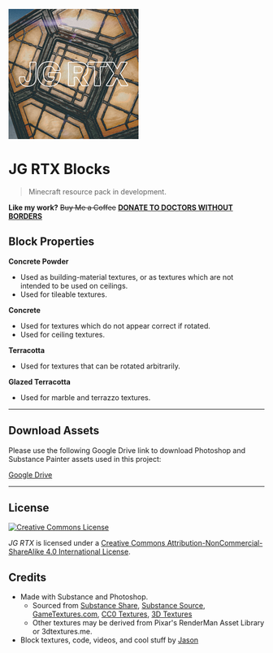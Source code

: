 ![Pack Icon](development_resource_packs/JG-RTX/pack_icon.png)
# JG RTX Blocks

> Minecraft resource pack in development.

__Like my work?__
~~Buy Me a Coffee~~ __[DONATE TO DOCTORS WITHOUT BORDERS](https://donate.doctorswithoutborders.org/monthly.cfm)__

## Block Properties

__Concrete Powder__
- Used as building-material textures, or as textures which are not intended to be used on ceilings.
- Used for tileable textures.

__Concrete__
- Used for textures which do not appear correct if rotated.
- Used for ceiling textures.

__Terracotta__
- Used for textures that can be rotated arbitrarily.

__Glazed Terracotta__
- Used for marble and terrazzo textures.

---

## Download Assets
Please use the following Google Drive link to download Photoshop and Substance Painter assets used in this project:

[Google Drive](https://drive.google.com/drive/folders/1TtPpy-yjNDZpjd7pSJAcqL2FT-9k2Xtz?usp=sharing)

---

## License
<a rel="license" href="http://creativecommons.org/licenses/by-nc-sa/4.0/"><img alt="Creative Commons License" src="https://i.creativecommons.org/l/by-nc-sa/4.0/88x31.png" /></a>

<em xmlns:dct="http://purl.org/dc/terms/" property="dct:title">JG RTX</em> is licensed under a <a rel="license" href="http://creativecommons.org/licenses/by-nc-sa/4.0/">Creative Commons Attribution-NonCommercial-ShareAlike 4.0 International License</a>.


## Credits
- Made with Substance and Photoshop.
	- Sourced from [Substance Share](https://share.substance3d.com/), [Substance Source](https://source.substance3d.com/), [GameTextures.com](https://gametextures.com/), [CC0 Textures](https://cc0textures.com/), [3D Textures](https://3dtextures.me/)
	- Other textures may be derived from Pixar's RenderMan Asset Library or 3dtextures.me.
- Block textures, code, videos, and cool stuff by [Jason](https://github.com/jasonjgardner/)
